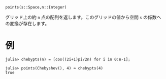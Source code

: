 ```
points(s::Space,n::Integer)
```

グリッド上の約 `n` 点の配列を返します。このグリッドの値から空間 `s` の係数への変換が存在します。

# 例

```jldoctest
julia> chebypts(n) = [cos((2i+1)pi/2n) for i in 0:n-1];

julia> points(Chebyshev(), 4) ≈ chebypts(4)
true
```
